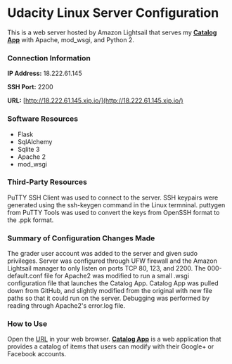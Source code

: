 # Udacity Linux Server Configuration

This is a web server hosted by Amazon Lightsail that serves my **[Catalog App](https://github.com/pauloflah/Catalog-App/)** with Apache, mod_wsgi, and Python 2.

### Connection Information

**IP Address:** 18.222.61.145

**SSH Port:** 2200

**URL:** [http://18.222.61.145.xip.io/](http://18.222.61.145.xip.io/)

### Software Resources

* Flask
* SqlAlchemy
* Sqlite 3
* Apache 2
* mod_wsgi

### Third-Party Resources

PuTTY SSH Client was used to connect to the server. SSH keypairs were generated using the ssh-keygen command in the Linux termninal. puttygen from PuTTY Tools was used to convert the keys from OpenSSH format to the .ppk format.

### Summary of Configuration Changes Made

The grader user account was added to the server and given sudo privileges. Server was configured through UFW firewall and the Amazon Lightsail manager to only listen on ports TCP 80, 123, and 2200. The 000-default.conf file for Apache2 was modified to run a small .wsgi configuration file that launches the Catalog App. Catalog App was pulled down from GitHub, and slightly modified from the original with new file paths so that it could run on the server. Debugging was performed by reading through Apache2's error.log file.

### How to Use

Open the [URL](http://18.222.61.145.xip.io/) in your web browser. **[Catalog App](https://github.com/pauloflah/Catalog-App/)** is a web application that provides a catalog of items that users can modify with their Google+ or Facebook accounts.
